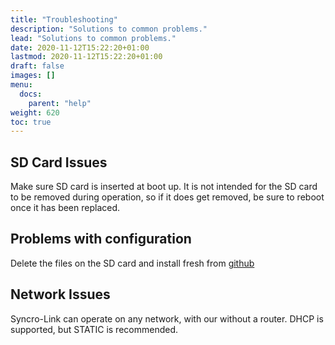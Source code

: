 ```yaml
---
title: "Troubleshooting"
description: "Solutions to common problems."
lead: "Solutions to common problems."
date: 2020-11-12T15:22:20+01:00
lastmod: 2020-11-12T15:22:20+01:00
draft: false
images: []
menu:
  docs:
    parent: "help"
weight: 620
toc: true
---
```


## SD Card Issues

Make sure SD card is inserted at boot up. It is not intended for the SD card to be removed during operation, so if it does get removed, be sure to reboot once it has been replaced.

## Problems with configuration

Delete the files on the SD card and install fresh from [github](https://github.com/FactoryOptic/syncrolinkSDCard)

## Network Issues

Syncro-Link can operate on any network, with our without a router. DHCP is supported, but STATIC is recommended.
